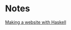 # Notes

[Making a website with Haskell](http://adit.io/posts/2013-04-15-making-a-website-with-haskell.html)
